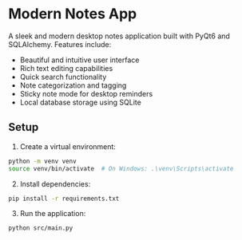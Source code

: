 # Modern Notes App

A sleek and modern desktop notes application built with PyQt6 and SQLAlchemy. Features include:

- Beautiful and intuitive user interface
- Rich text editing capabilities
- Quick search functionality
- Note categorization and tagging
- Sticky note mode for desktop reminders
- Local database storage using SQLite

## Setup

1. Create a virtual environment:
```bash
python -m venv venv
source venv/bin/activate  # On Windows: .\venv\Scripts\activate
```

2. Install dependencies:
```bash
pip install -r requirements.txt
```

3. Run the application:
```bash
python src/main.py
``` 
